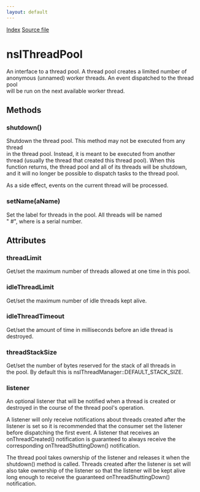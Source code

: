 ```yaml
---
layout: default
---
```

<div id='links'><a href="../index.html">Index</a>
<a href="http://dxr.mozilla.org/mozilla-central/source/xpcom/threads/nsIThreadPool.idl">Source file</a>
</div>

# nsIThreadPool #
  
An interface to a thread pool.  A thread pool creates a limited number of  
anonymous (unnamed) worker threads.  An event dispatched to the thread pool  
will be run on the next available worker thread.  
  

## Methods ##

### shutdown() ###
  
Shutdown the thread pool.  This method may not be executed from any thread  
in the thread pool.  Instead, it is meant to be executed from another  
thread (usually the thread that created this thread pool).  When this  
function returns, the thread pool and all of its threads will be shutdown,  
and it will no longer be possible to dispatch tasks to the thread pool.  
  
As a side effect, events on the current thread will be processed.  
  

### setName(aName) ###
  
Set the label for threads in the pool. All threads will be named  
"<aName> #<n>", where <n> is a serial number.  
  

## Attributes ##

### threadLimit ###
  
Get/set the maximum number of threads allowed at one time in this pool.  
  

### idleThreadLimit ###
  
Get/set the maximum number of idle threads kept alive.  
  

### idleThreadTimeout ###
  
Get/set the amount of time in milliseconds before an idle thread is  
destroyed.  
  

### threadStackSize ###
  
Get/set the number of bytes reserved for the stack of all threads in  
the pool. By default this is nsIThreadManager::DEFAULT_STACK_SIZE.  
  

### listener ###
  
An optional listener that will be notified when a thread is created or  
destroyed in the course of the thread pool's operation.  
  
A listener will only receive notifications about threads created after the  
listener is set so it is recommended that the consumer set the listener  
before dispatching the first event. A listener that receives an  
onThreadCreated() notification is guaranteed to always receive the  
corresponding onThreadShuttingDown() notification.  
  
The thread pool takes ownership of the listener and releases it when the  
shutdown() method is called. Threads created after the listener is set will  
also take ownership of the listener so that the listener will be kept alive  
long enough to receive the guaranteed onThreadShuttingDown() notification.  
  
